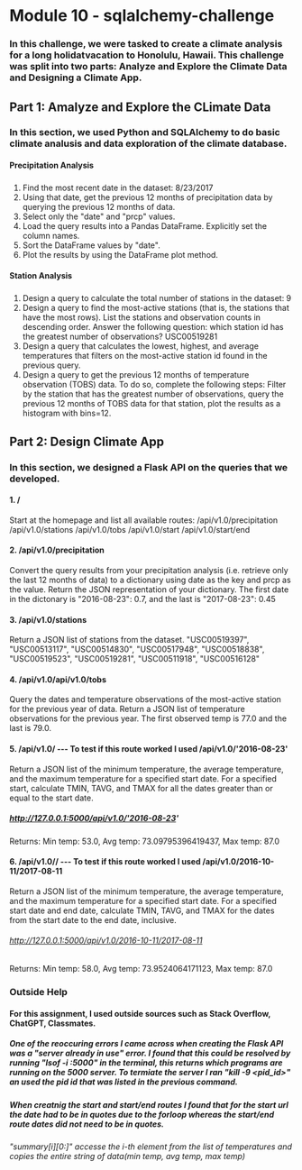 # Module 10 - sqlalchemy-challenge

### In this challenge, we were tasked to create a climate analysis for a long holidatvacation to Honolulu, Hawaii. This challenge was split into two parts: Analyze and Explore the Climate Data and Designing a Climate App.

## Part 1: Amalyze and Explore the CLimate Data
### In this section, we used Python and SQLAlchemy to do basic climate analusis and data exploration of the climate database. 

#### Precipitation Analysis
##### 
1. Find the most recent date in the dataset: 8/23/2017
2. Using that date, get the previous 12 months of precipitation data by querying the previous 12 months of data.
3. Select only the "date" and "prcp" values.
4. Load the query results into a Pandas DataFrame. Explicitly set the column names.
5. Sort the DataFrame values by "date".
6. Plot the results by using the DataFrame plot method.

#### Station Analysis
##### 
1. Design a query to calculate the total number of stations in the dataset: 9
2. Design a query to find the most-active stations (that is, the stations that have the most rows). List the stations and observation counts in descending order. Answer the following question: which station id has the greatest number of observations? USC00519281
3. Design a query that calculates the lowest, highest, and average temperatures that filters on the most-active station id found in the previous query.
4. Design a query to get the previous 12 months of temperature observation (TOBS) data. To do so, complete the following steps: Filter by the station that has the greatest number of observations, query the previous 12 months of TOBS data for that station, plot the results as a histogram with bins=12.

## Part 2: Design Climate App
### In this section, we designed a Flask API on the queries that we developed. 

#### 1. /
Start at the homepage and list all available routes: 
/api/v1.0/precipitation
/api/v1.0/stations
/api/v1.0/tobs
/api/v1.0/start
/api/v1.0/start/end

#### 2. /api/v1.0/precipitation
Convert the query results from your precipitation analysis (i.e. retrieve only the last 12 months of data) to a dictionary using date as the key and prcp as the value. Return the JSON representation of your dictionary. The first date in the dictonary is "2016-08-23": 0.7, and the last is "2017-08-23": 0.45

#### 3. /api/v1.0/stations
Return a JSON list of stations from the dataset. 
 "USC00519397",
  "USC00513117",
  "USC00514830",
  "USC00517948",
  "USC00518838",
  "USC00519523",
  "USC00519281",
  "USC00511918",
  "USC00516128"

#### 4. /api/v1.0/api/v1.0/tobs
Query the dates and temperature observations of the most-active station for the previous year of data. Return a JSON list of temperature observations for the previous year. The first observed temp is 77.0 and the last is 79.0.

#### 5. /api/v1.0/<start> --- To test if this route worked I used /api/v1.0/'2016-08-23'
Return a JSON list of the minimum temperature, the average temperature, and the maximum temperature for a specified start date. For a specified start, calculate TMIN, TAVG, and TMAX for all the dates greater than or equal to the start date.
##### http://127.0.0.1:5000/api/v1.0/'2016-08-23'
Returns: Min temp: 53.0, Avg temp: 73.09795396419437, Max temp: 87.0


#### 6. /api/v1.0/<start>/<end> --- To test if this route worked I used /api/v1.0/2016-10-11/2017-08-11
Return a JSON list of the minimum temperature, the average temperature, and the maximum temperature for a specified start date. For a specified start date and end date, calculate TMIN, TAVG, and TMAX for the dates from the start date to the end date, inclusive.
###### http://127.0.0.1:5000/api/v1.0/2016-10-11/2017-08-11
Returns: Min temp: 58.0, Avg temp: 73.9524064171123, Max temp: 87.0

### Outside Help
#### For this assignment, I used outside sources such as Stack Overflow, ChatGPT, Classmates.
##### One of the reoccuring errors I came across when creating the Flask API was a "server already in use" error. I found that this could be resolved by running "lsof -i :5000" in the terminal, this returns which programs are running on the 5000 server. To termiate the server I ran "kill -9 <pid_id>" an used the pid id that was listed in the previous command. 
##### When creatnig the start and start/end routes I found that for the start url the date had to be in quotes due to the forloop whereas the start/end route dates did not need to be in quotes. 
###### "summary[i][0:]" accesse the i-th element from the list of temperatures and copies the entire string of data(min temp, avg temp, max temp)

